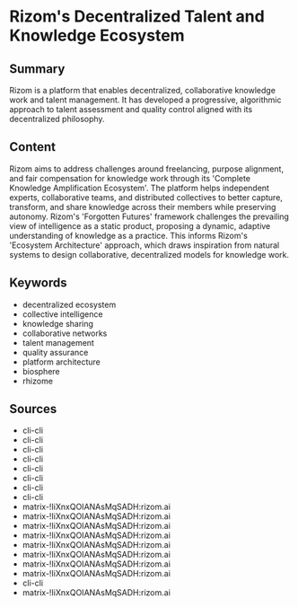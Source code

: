# Rizom's Decentralized Talent and Knowledge Ecosystem

## Summary

Rizom is a platform that enables decentralized, collaborative knowledge work and talent management. It has developed a progressive, algorithmic approach to talent assessment and quality control aligned with its decentralized philosophy.

## Content

Rizom aims to address challenges around freelancing, purpose alignment, and fair compensation for knowledge work through its 'Complete Knowledge Amplification Ecosystem'. The platform helps independent experts, collaborative teams, and distributed collectives to better capture, transform, and share knowledge across their members while preserving autonomy. Rizom's 'Forgotten Futures' framework challenges the prevailing view of intelligence as a static product, proposing a dynamic, adaptive understanding of knowledge as a practice. This informs Rizom's 'Ecosystem Architecture' approach, which draws inspiration from natural systems to design collaborative, decentralized models for knowledge work.

## Keywords

- decentralized ecosystem
- collective intelligence
- knowledge sharing
- collaborative networks
- talent management
- quality assurance
- platform architecture
- biosphere
- rhizome

## Sources

- cli-cli
- cli-cli
- cli-cli
- cli-cli
- cli-cli
- cli-cli
- cli-cli
- cli-cli
- matrix-!IiXnxQOIANAsMqSADH:rizom.ai
- matrix-!IiXnxQOIANAsMqSADH:rizom.ai
- matrix-!IiXnxQOIANAsMqSADH:rizom.ai
- matrix-!IiXnxQOIANAsMqSADH:rizom.ai
- matrix-!IiXnxQOIANAsMqSADH:rizom.ai
- matrix-!IiXnxQOIANAsMqSADH:rizom.ai
- matrix-!IiXnxQOIANAsMqSADH:rizom.ai
- matrix-!IiXnxQOIANAsMqSADH:rizom.ai
- cli-cli
- matrix-!IiXnxQOIANAsMqSADH:rizom.ai
